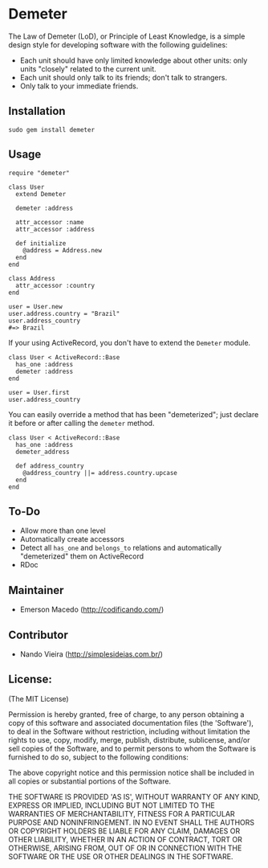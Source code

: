 Demeter
=======

The Law of Demeter (LoD), or Principle of Least Knowledge, is a simple design style for developing software with the following guidelines:

* Each unit should have only limited knowledge about other units: only units "closely" related to the current unit.
* Each unit should only talk to its friends; don't talk to strangers.
* Only talk to your immediate friends.

Installation
------------

	sudo gem install demeter

Usage
-----

	require "demeter"

	class User
	  extend Demeter

	  demeter :address

	  attr_accessor :name
	  attr_accessor :address

	  def initialize
	    @address = Address.new
	  end
	end

	class Address
	  attr_accessor :country
	end

	user = User.new
	user.address.country = "Brazil"
	user.address_country
	#=> Brazil

If your using ActiveRecord, you don't have to extend the `Demeter` module.

	class User < ActiveRecord::Base
	  has_one :address
	  demeter :address
	end

	user = User.first
	user.address_country

You can easily override a method that has been "demeterized"; just declare it before or after calling the `demeter` method.

	class User < ActiveRecord::Base
	  has_one :address
	  demeter_address

	  def address_country
	    @address_country ||= address.country.upcase
	  end
	end

To-Do
-----

* Allow more than one level
* Automatically create accessors
* Detect all `has_one` and `belongs_to` relations and automatically "demeterized" them on ActiveRecord
* RDoc

Maintainer
----------

* Emerson Macedo (<http://codificando.com/>)

Contributor
-----------

* Nando Vieira (<http://simplesideias.com.br/>)

License:
--------

(The MIT License)

Permission is hereby granted, free of charge, to any person obtaining
a copy of this software and associated documentation files (the
'Software'), to deal in the Software without restriction, including
without limitation the rights to use, copy, modify, merge, publish,
distribute, sublicense, and/or sell copies of the Software, and to
permit persons to whom the Software is furnished to do so, subject to
the following conditions:

The above copyright notice and this permission notice shall be
included in all copies or substantial portions of the Software.

THE SOFTWARE IS PROVIDED 'AS IS', WITHOUT WARRANTY OF ANY KIND,
EXPRESS OR IMPLIED, INCLUDING BUT NOT LIMITED TO THE WARRANTIES OF
MERCHANTABILITY, FITNESS FOR A PARTICULAR PURPOSE AND NONINFRINGEMENT.
IN NO EVENT SHALL THE AUTHORS OR COPYRIGHT HOLDERS BE LIABLE FOR ANY
CLAIM, DAMAGES OR OTHER LIABILITY, WHETHER IN AN ACTION OF CONTRACT,
TORT OR OTHERWISE, ARISING FROM, OUT OF OR IN CONNECTION WITH THE
SOFTWARE OR THE USE OR OTHER DEALINGS IN THE SOFTWARE.